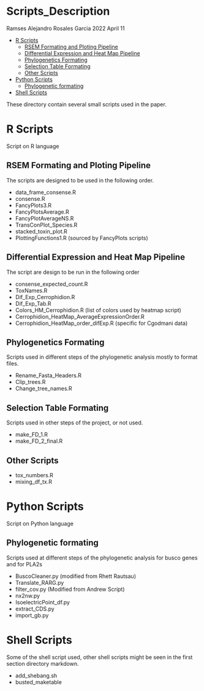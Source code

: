 Scripts\_Description
================
Ramses Alejandro Rosales Garcia
2022 April 11

-   [R Scripts](#r-scripts)
    -   [RSEM Formating and Ploting
        Pipeline](#rsem-formating-and-ploting-pipeline)
    -   [Differential Expression and Heat Map
        Pipeline](#differential-expression-and-heat-map-pipeline)
    -   [Phylogenetics Formating](#phylogenetics-formating)
    -   [Selection Table Formating](#selection-table-formating)
    -   [Other Scripts](#other-scripts)
-   [Python Scripts](#python-scripts)
    -   [Phylogenetic formating](#phylogenetic-formating)
-   [Shell Scripts](#shell-scripts)

These directory contain several small scripts used in the paper.

# R Scripts

Script on R language

## RSEM Formating and Ploting Pipeline

The scripts are designed to be used in the following order.

-   data\_frame\_consense.R
-   consense.R
-   FancyPlots3.R
-   FancyPlotsAverage.R
-   FancyPlotAverageNS.R
-   TransConPlot\_Species.R
-   stacked\_toxin\_plot.R
-   PlottingFunctions1.R (sourced by FancyPlots scripts)

## Differential Expression and Heat Map Pipeline

The script are design to be run in the following order

-   consense\_expected\_count.R
-   ToxNames.R
-   Dif\_Exp\_Cerrophidion.R
-   Dif\_Exp\_Tab.R
-   Colors\_HM\_Cerrophidion.R (list of colors used by heatmap script)
-   Cerrophidion\_HeatMap\_AverageExpressionOrder.R
-   Cerrophidion\_HeatMap\_order\_difExp.R (specific for Cgodmani data)

## Phylogenetics Formating

Scripts used in different steps of the phylogenetic analysis mostly to
format files.

-   Rename\_Fasta\_Headers.R
-   Clip\_trees.R
-   Change\_tree\_names.R

## Selection Table Formating

Scripts used in other steps of the project, or not used.

-   make\_FD\_1.R
-   make\_FD\_2\_final.R

## Other Scripts

-   tox\_numbers.R
-   mixing\_df\_tx.R

# Python Scripts

Script on Python language

## Phylogenetic formating

Scripts used at different steps of the phylogenetic analysis for busco
genes and for PLA2s

-   BuscoCleaner.py (modified from Rhett Rautsau)
-   Translate\_RARG.py
-   filter\_cov.py (Modified from Andrew Script)
-   nx2nw.py
-   IsoelectricPoint\_df.py
-   extract\_CDS.py
-   import\_gb.py

# Shell Scripts

Some of the shell script used, other shell scripts might be seen in the
first section directory markdown.

-   add\_shebang.sh
-   busted\_maketable
